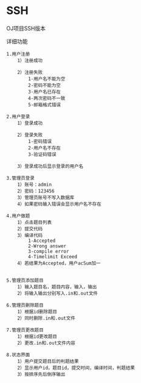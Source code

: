 # SSH
OJ项目SSH版本

详细功能

	1.用户注册
		1）注册成功
		
		2）注册失败
			1-用户名不能为空
			2-密码不能为空
			3-用户名已存在
			4-两次密码不一致
			5-邮箱格式错误
   	 
	2.用户登录
		1）登录成功
		
		2）登录失败
			1-密码错误
			2-用户名不存在
			3-验证码错误
			
		3）登录成功后显示登录的用户名	
		
	3.管理员登录
		1）账号：admin
		2）密码：123456
		3）管理员账号不写入数据库
		4）如果密码输入错误会显示用户名不存在
	
	4.用户做题
		1）点击题目列表
		2）提交代码
		3）编译代码
			1-Accepted
			2-Wrong answer
			3-compile error
			4-Timelimit Exceed
		4）若结果为Accepted，用户acSum加一	
		
		
	5.管理员添加题目
		1）输入题目名，题目内容，输入，输出
		2）将输入输出分别写入.in和.out文件
		
	6.管理员删除题目
		1）根据id删除题目
		2）同时删除.in和.out文件
		
	7.管理员更改题目	
		1）根据id更改题目
		2）更改.in和.out文件内容
		
	8.状态界面
		1）用户提交题目后的判题结果
		2）显示用户id，题目id，提交时间，编译时间，判题结果
		3）按排序先后倒序输出
		
